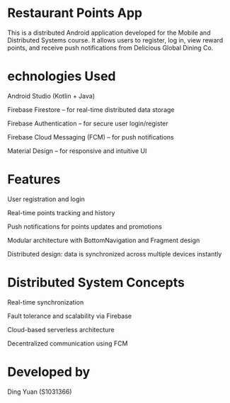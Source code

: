#  Restaurant Points App
This is a distributed Android application developed for the Mobile and Distributed Systems course. It allows users to register, log in, view reward points, and receive push notifications from Delicious Global Dining Co.

#  echnologies Used
Android Studio (Kotlin + Java)

Firebase Firestore – for real-time distributed data storage

Firebase Authentication – for secure user login/register

Firebase Cloud Messaging (FCM) – for push notifications

Material Design – for responsive and intuitive UI

#  Features
User registration and login

Real-time points tracking and history

Push notifications for points updates and promotions

Modular architecture with BottomNavigation and Fragment design

Distributed design: data is synchronized across multiple devices instantly

#   Distributed System Concepts
Real-time synchronization

Fault tolerance and scalability via Firebase

Cloud-based serverless architecture

Decentralized communication using FCM

#  Developed by
Ding Yuan (S1031366)  
